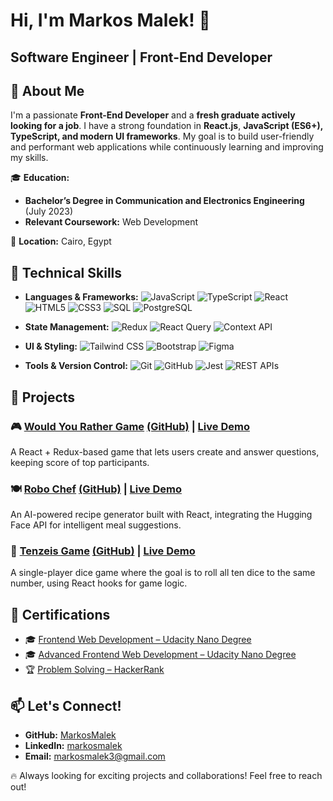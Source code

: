 # Hi, I'm Markos Malek! 👋
## Software Engineer | Front-End Developer

      
## 🚀 About Me
I'm a passionate **Front-End Developer** and a **fresh graduate actively looking for a job**. I have a strong foundation in **React.js**, **JavaScript (ES6+), TypeScript, and modern UI frameworks**. My goal is to build user-friendly and performant web applications while continuously learning and improving my skills.

🎓 **Education:**
- **Bachelor’s Degree in Communication and Electronics Engineering** (July 2023)
- **Relevant Coursework:** Web Development

📍 **Location:** Cairo, Egypt
    </td>
  </tr>
</table>

## 🔧 Technical Skills

- **Languages & Frameworks:** ![JavaScript](https://img.shields.io/badge/-JavaScript-F7DF1E?logo=javascript&logoColor=black&style=flat) ![TypeScript](https://img.shields.io/badge/-TypeScript-3178C6?logo=typescript&logoColor=white&style=flat) ![React](https://img.shields.io/badge/-React-61DAFB?logo=react&logoColor=black&style=flat) ![HTML5](https://img.shields.io/badge/-HTML5-E34F26?logo=html5&logoColor=white&style=flat) ![CSS3](https://img.shields.io/badge/-CSS3-1572B6?logo=css3&logoColor=white&style=flat) ![SQL](https://img.shields.io/badge/-SQL-4479A1?logo=sql&logoColor=white&style=flat) ![PostgreSQL](https://img.shields.io/badge/-PostgreSQL-336791?logo=postgresql&logoColor=white&style=flat)

- **State Management:** ![Redux](https://img.shields.io/badge/-Redux-764ABC?logo=redux&logoColor=white&style=flat) ![React Query](https://img.shields.io/badge/-React_Query-FF4154?logo=react-query&logoColor=white&style=flat) ![Context API](https://img.shields.io/badge/-Context_API-61DAFB?logo=react&logoColor=black&style=flat)

- **UI & Styling:** ![Tailwind CSS](https://img.shields.io/badge/-Tailwind_CSS-38B2AC?logo=tailwind-css&logoColor=white&style=flat) ![Bootstrap](https://img.shields.io/badge/-Bootstrap-7952B3?logo=bootstrap&logoColor=white&style=flat) ![Figma](https://img.shields.io/badge/-Figma-F24E1E?logo=figma&logoColor=white&style=flat)

- **Tools & Version Control:** ![Git](https://img.shields.io/badge/-Git-F05032?logo=git&logoColor=white&style=flat) ![GitHub](https://img.shields.io/badge/-GitHub-181717?logo=github&logoColor=white&style=flat) ![Jest](https://img.shields.io/badge/-Jest-C21325?logo=jest&logoColor=white&style=flat) ![REST APIs](https://img.shields.io/badge/-REST_APIs-02569B?logo=api&logoColor=white&style=flat)

## 📌 Projects
### 🎮 [Would You Rather Game](https://wouldyourather-six.vercel.app/) [(GitHub)](https://github.com/MarkosMalek/wouldyourathergame) | [Live Demo](https://wouldyourather-six.vercel.app/)
A React + Redux-based game that lets users create and answer questions, keeping score of top participants.

### 🍽️ [Robo Chef](https://chef-omega.vercel.app/) [(GitHub)](https://github.com/MarkosMalek/chef) | [Live Demo](https://chef-omega.vercel.app/)
An AI-powered recipe generator built with React, integrating the Hugging Face API for intelligent meal suggestions.

### 🎲 [Tenzeis Game](https://tenzeis-markosmaleks-projects.vercel.app/) [(GitHub)](https://github.com/MarkosMalek/tenzeis) | [Live Demo](https://tenzeis-markosmaleks-projects.vercel.app/)
A single-player dice game where the goal is to roll all ten dice to the same number, using React hooks for game logic.

## 📜 Certifications
- 🎓 [Frontend Web Development – Udacity Nano Degree](https://www.udacity.com/certificate/e/503555be-0c99-11ec-a7f8-fff8ab6f94b1)
- 🎓 [Advanced Frontend Web Development – Udacity Nano Degree](https://www.udacity.com/certificate/e/baab8c14-3be3-11ec-a055-9fba16edf733)
- 🏆 [Problem Solving – HackerRank](https://www.hackerrank.com/markosmalek3)

## 📫 Let's Connect!
- **GitHub:** [MarkosMalek](https://github.com/MarkosMalek)
- **LinkedIn:** [markosmalek](https://www.linkedin.com/in/markosmalek)
- **Email:** [markosmalek3@gmail.com](mailto:markosmalek3@gmail.com)

🔥 Always looking for exciting projects and collaborations! Feel free to reach out!

